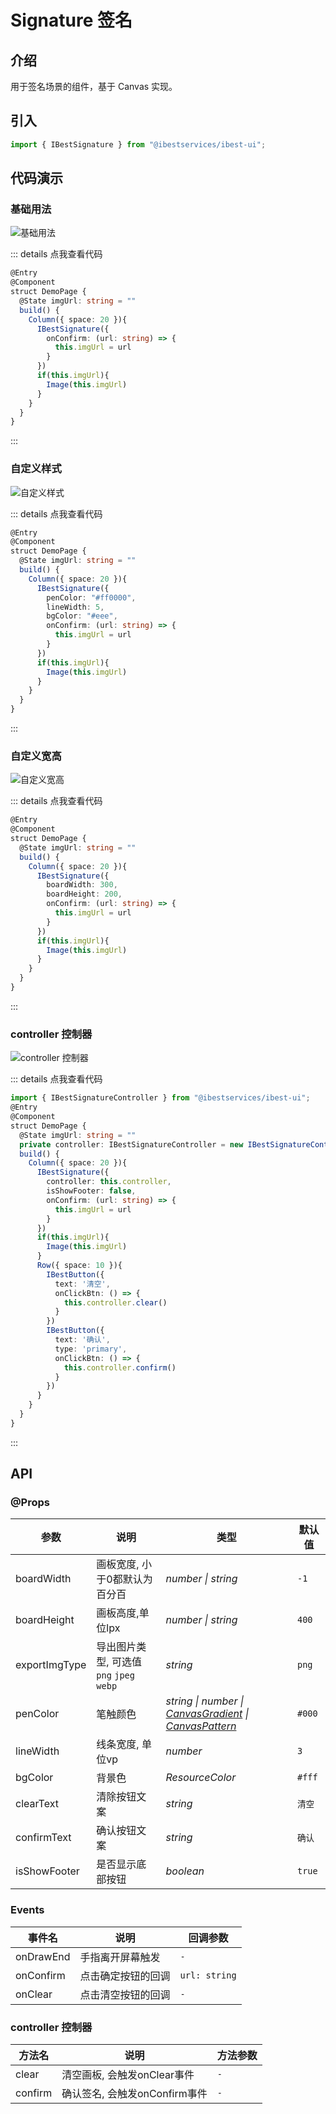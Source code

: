 # Signature 签名

## 介绍

用于签名场景的组件，基于 Canvas 实现。
 
## 引入

```ts
import { IBestSignature } from "@ibestservices/ibest-ui";
```

## 代码演示

### 基础用法

![基础用法](./images/base.png)

::: details 点我查看代码
```ts
@Entry
@Component
struct DemoPage {
  @State imgUrl: string = ""
  build() {
    Column({ space: 20 }){
      IBestSignature({
        onConfirm: (url: string) => {
          this.imgUrl = url
        }
      })
      if(this.imgUrl){
        Image(this.imgUrl)
      }
    }
  }
}
```
:::

### 自定义样式

![自定义样式](./images/custom-style.png)

::: details 点我查看代码
```ts
@Entry
@Component
struct DemoPage {
  @State imgUrl: string = ""
  build() {
    Column({ space: 20 }){
      IBestSignature({
        penColor: "#ff0000",
        lineWidth: 5,
        bgColor: "#eee",
        onConfirm: (url: string) => {
          this.imgUrl = url
        }
      })
      if(this.imgUrl){
        Image(this.imgUrl)
      }
    }
  }
}
```
:::

### 自定义宽高

![自定义宽高](./images/custom-size.png)

::: details 点我查看代码
```ts
@Entry
@Component
struct DemoPage {
  @State imgUrl: string = ""
  build() {
    Column({ space: 20 }){
      IBestSignature({
        boardWidth: 300,
        boardHeight: 200,
        onConfirm: (url: string) => {
          this.imgUrl = url
        }
      })
      if(this.imgUrl){
        Image(this.imgUrl)
      }
    }
  }
}
```
:::

### controller 控制器

![controller 控制器](./images/controller.png)

::: details 点我查看代码
```ts
import { IBestSignatureController } from "@ibestservices/ibest-ui";
@Entry
@Component
struct DemoPage {
  @State imgUrl: string = ""
  private controller: IBestSignatureController = new IBestSignatureController()
  build() {
    Column({ space: 20 }){
      IBestSignature({
        controller: this.controller,
        isShowFooter: false,
        onConfirm: (url: string) => {
          this.imgUrl = url
        }
      })
      if(this.imgUrl){
        Image(this.imgUrl)
      }
      Row({ space: 10 }){
        IBestButton({
          text: '清空',
          onClickBtn: () => {
            this.controller.clear()
          }
        })
        IBestButton({
          text: '确认',
          type: 'primary',
          onClickBtn: () => {
            this.controller.confirm()
          }
        })
      }
    }
  }
}
```
:::

## API

### @Props

| 参数         | 说明                                          | 类型      | 默认值     |
| ------------ | ---------------------------------------------| --------- | ---------- |
| boardWidth   | 画板宽度, 小于0都默认为百分百                    | _number \| string_  | `-1` |
| boardHeight  | 画板高度,单位lpx                               | _number \| string_ |  `400`  |
| exportImgType| 导出图片类型, 可选值 `png` `jpeg` `webp`        | _string_ | `png` |
| penColor     | 笔触颜色                                       | _string \| number \| <a href="https://developer.huawei.com/consumer/cn/doc/harmonyos-references-V5/ts-components-canvas-canvasgradient-V5" target="__blank">CanvasGradient</a> \| <a href="https://developer.huawei.com/consumer/cn/doc/harmonyos-references-V5/ts-components-canvas-canvaspattern-V5#canvaspattern" target="__blank">CanvasPattern</a>_ | `#000` |
| lineWidth    | 线条宽度, 单位vp                                | _number_ | `3` |
| bgColor      | 背景色                                         | _ResourceColor_ | `#fff` |
| clearText    | 清除按钮文案                                    | _string_ | `清空` |
| confirmText  | 确认按钮文案                                    | _string_ | `确认` |
| isShowFooter | 是否显示底部按钮                                 | _boolean_ | `true` |

### Events

| 事件名     | 说明         | 回调参数             |
| ----------| ------------------------------ | -------------------------------- |
| onDrawEnd  | 手指离开屏幕触发 | `-` |
| onConfirm | 点击确定按钮的回调 | `url: string` |
| onClear   | 点击清空按钮的回调 | `-` |

### controller 控制器
| 方法名     | 说明         | 方法参数             |
| ----------| ------------------------------ | -------------------------------- |
| clear     | 清空画板, 会触发onClear事件 | `-` |
| confirm   | 确认签名, 会触发onConfirm事件  | `-` |